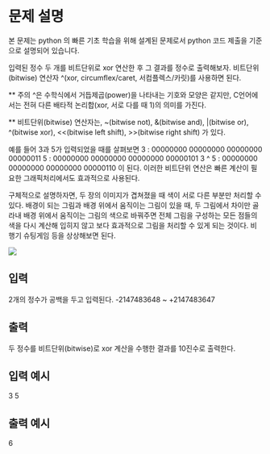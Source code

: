 # 문제 설명

본 문제는 python 의 빠른 기초 학습을 위해 설계된 문제로서 python 코드 제출을 기준으로 설명되어 있습니다.

입력된 정수 두 개를 비트단위로 xor 연산한 후 그 결과를 정수로 출력해보자.
비트단위(bitwise) 연산자 ^(xor, circumflex/caret, 서컴플렉스/카릿)를 사용하면 된다.

\*\* 주의 ^은 수학식에서 거듭제곱(power)을 나타내는 기호와 모양은 같지만,
C언어에서는 전혀 다른 배타적 논리합(xor, 서로 다를 때 1)의 의미를 가진다.

\*\* 비트단위(bitwise) 연산자는,
~(bitwise not), &(bitwise and), |(bitwise or), ^(bitwise xor),
<<(bitwise left shift), >>(bitwise right shift)
가 있다.

예를 들어 3과 5가 입력되었을 때를 살펴보면
3 : 00000000 00000000 00000000 00000011
5 : 00000000 00000000 00000000 00000101
3 ^ 5 : 00000000 00000000 00000000 00000110
이 된다.
이러한 비트단위 연산은 빠른 계산이 필요한 그래픽처리에서도 효과적으로 사용된다.

구체적으로 설명하자면,
두 장의 이미지가 겹쳐졌을 때 색이 서로 다른 부분만 처리할 수 있다.
배경이 되는 그림과 배경 위에서 움직이는 그림이 있을 때,
두 그림에서 차이만 골라내 배경 위에서 움직이는 그림의 색으로 바꿔주면
전체 그림을 구성하는 모든 점들의 색을 다시 계산해 입히지 않고
보다 효과적으로 그림을 처리할 수 있게 되는 것이다.
비행기 슈팅게임 등을 상상해보면 된다.

<img src="https://codeup.kr/upload/pimg6227_1.png">

## 입력

2개의 정수가 공백을 두고 입력된다.
-2147483648 ~ +2147483647

## 출력

두 정수를 비트단위(bitwise)로 xor 계산을 수행한 결과를 10진수로 출력한다.

## 입력 예시

3 5

## 출력 예시

6
